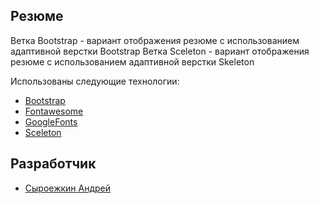## Резюме
  Ветка Bootstrap - вариант отображения резюме с использованием адаптивной верстки Bootstrap
  Ветка Sceleton - вариант отображения резюме с использованием адаптивной верстки Skeleton
  
  Использованы следующие технологии:
  
  * [Bootstrap](https://getbootstrap.com)
  * [Fontawesome](http://fontawesome.io)
  * [GoogleFonts](https://fonts.google.com/)
  * [Sceleton](http://getskeleton.com/)
  
      
## Разработчик

  * [Сыроежкин Андрей](https://github.com/MrBeean)
     